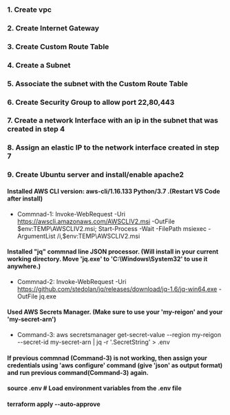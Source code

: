 ### 1. Create vpc
### 2. Create Internet Gateway
### 3. Create Custom Route Table
### 4. Create a Subnet
### 5. Associate the subnet with the Custom Route Table
### 6. Create Security Group to allow port 22,80,443
### 7. Create a network Interface with an ip in the subnet that was created in step 4
### 8. Assign an elastic IP to the network interface created in step 7
### 9. Create Ubuntu server and install/enable apache2

#### Installed AWS  CLI version: aws-cli/1.16.133 Python/3.7 .(Restart VS Code after install)
- Commnad-1: Invoke-WebRequest -Uri https://awscli.amazonaws.com/AWSCLIV2.msi -OutFile $env:TEMP\AWSCLIV2.msi; Start-Process -Wait -FilePath msiexec -ArgumentList /i,$env:TEMP\AWSCLIV2.msi
#### Installed "jq" commnad line JSON processor. (Will install in your current working directory. Move 'jq.exe' to 'C:\Windows\System32' to use it anywhere.)
- Commnad-2: Invoke-WebRequest -Uri https://github.com/stedolan/jq/releases/download/jq-1.6/jq-win64.exe -OutFile jq.exe
#### Used AWS Secrets Manager. (Make sure to use your 'my-reigon' and your 'my-secret-arn')
- Command-3: aws secretsmanager get-secret-value --region my-reigon --secret-id my-secret-arn | jq -r '.SecretString' > .env

#### If previous commnad (Command-3) is not working, then assign your credentials using 'aws configure' command (give 'json' as output format) and run previous command(Command-3) again.

#### source .env  # Load environment variables from the .env file
#### terraform apply --auto-approve


